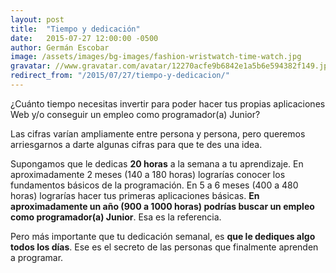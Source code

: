 ```yaml
---
layout: post
title:  "Tiempo y dedicación"
date:   2015-07-27 12:00:00 -0500
author: Germán Escobar
image: /assets/images/bg-images/fashion-wristwatch-time-watch.jpg
gravatar: //www.gravatar.com/avatar/12270acfe9b6842e1a5b6e594382f149.jpg?s=80
redirect_from: "/2015/07/27/tiempo-y-dedicacion/"
---
```


¿Cuánto tiempo necesitas invertir para poder hacer tus propias aplicaciones Web y/o conseguir un empleo como programador(a) Junior?<!-- more -->

Las cifras varían ampliamente entre persona y persona, pero queremos arriesgarnos a darte algunas cifras para que te des una idea.

Supongamos que le dedicas **20 horas** a la semana a tu aprendizaje. En aproximadamente 2 meses (140 a 180 horas) lograrías conocer los fundamentos básicos de la programación. En 5 a 6 meses (400 a 480 horas) lograrías hacer tus primeras aplicaciones básicas.  **En aproximadamente un año (900 a 1000 horas) podrías buscar un empleo como programador(a) Junior**. Esa es la referencia.

Pero más importante que tu dedicación semanal, es **que le dediques algo todos los días**. Ese es el secreto de las personas que finalmente aprenden a programar.
